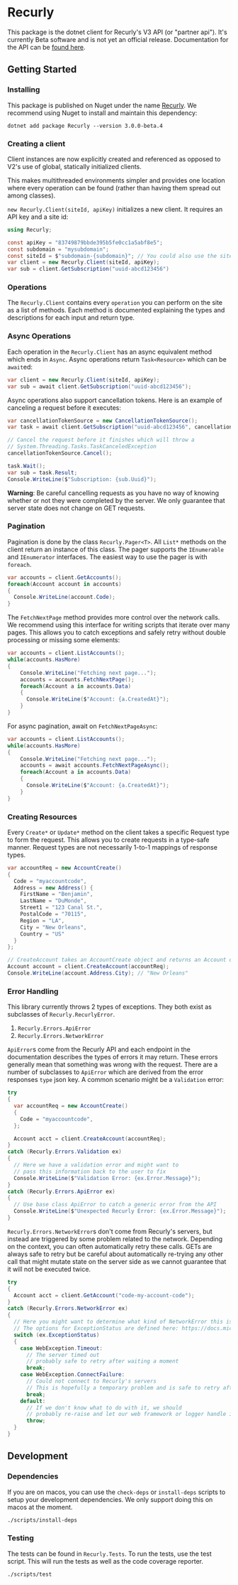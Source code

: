 # Recurly

This package is the dotnet client for Recurly's V3 API (or "partner api"). It's currently Beta software
and is not yet an official release. Documentation for the API can be [found here](https://partner-docs.recurly.com).

## Getting Started

### Installing

This package is published on Nuget under the name [Recurly](https://www.nuget.org/packages/Recurly).
We recommend using Nuget to install and maintain this dependency:

```
dotnet add package Recurly --version 3.0.0-beta.4
```

### Creating a client

Client instances are now explicitly created and referenced as opposed to V2's use of global, statically
initialized clients.

This makes multithreaded environments simpler and provides one location where every
operation can be found (rather than having them spread out among classes).

`new Recurly.Client(siteId, apiKey)` initializes a new client. It requires an API key and a site id:

```csharp
using Recurly;

const apiKey = "83749879bbde395b5fe0cc1a5abf8e5";
const subdomain = "mysubdomain";
const siteId = $"subdomain-{subdomain}"; // You could also use the site's reference id ex: "dqzlv9shi7wa"
var client = new Recurly.Client(siteId, apiKey);
var sub = client.GetSubscription("uuid-abcd123456")
```

### Operations

The `Recurly.Client` contains every `operation` you can perform on the site as a list of methods. Each method is documented explaining
the types and descriptions for each input and return type.

### Async Operations

Each operation in the `Recurly.Client` has an async equivalent method which ends in `Async`. Async operations return `Task<Resource>`
which can be `await`ed:

```csharp
var client = new Recurly.Client(siteId, apiKey);
var sub = await client.GetSubscription("uuid-abcd123456");
```

Async operations also support cancellation tokens. Here is an example of canceling a request before it executes:

```csharp
var cancellationTokenSource = new CancellationTokenSource();
var task = await client.GetSubscription("uuid-abcd123456", cancellationTokenSource.Token);

// Cancel the request before it finishes which will throw a
// System.Threading.Tasks.TaskCanceledException
cancellationTokenSource.Cancel();

task.Wait();
var sub = task.Result;
Console.WriteLine($"Subscription: {sub.Uuid}");
```

**Warning**: Be careful cancelling requests as you have no way of knowing whether or not they were completed
by the server. We only guarantee that server state does not change on GET requests.

### Pagination

Pagination is done by the class `Recurly.Pager<T>`. All `List*` methods on the client return an instance of this class.
The pager supports the `IEnumerable` and `IEnumerator` interfaces. The easiest way to use the pager is with `foreach`.

```csharp
var accounts = client.GetAccounts();
foreach(Account account in accounts)
{
  Console.WriteLine(account.Code);
}
```

The `FetchNextPage` method provides more control over the network calls. We recommend using this
interface for writing scripts that iterate over many pages. This allows you
to catch exceptions and safely retry without double processing or missing some elements:

```csharp
var accounts = client.ListAccounts();
while(accounts.HasMore)
{
    Console.WriteLine("Fetching next page...");
    accounts = accounts.FetchNextPage();
    foreach(Account a in accounts.Data)
    {
      Console.WriteLine($"Account: {a.CreatedAt}");
    }
}
```

For async pagination, await on `FetchNextPageAsync`:

```csharp
var accounts = client.ListAccounts();
while(accounts.HasMore)
{
    Console.WriteLine("Fetching next page...");
    accounts = await accounts.FetchNextPageAsync();
    foreach(Account a in accounts.Data)
    {
      Console.WriteLine($"Account: {a.CreatedAt}");
    }
}
```

### Creating Resources

Every `Create*` or `Update*` method on the client takes a specific Request type to form the request.
This allows you to create requests in a type-safe manner. Request types are not necessarily 1-to-1 mappings of response types.

```csharp
var accountReq = new AccountCreate()
{
  Code = "myaccountcode",
  Address = new Address() {
    FirstName = "Benjamin",
    LastName = "DuMonde",
    Street1 = "123 Canal St.",
    PostalCode = "70115",
    Region = "LA",
    City = "New Orleans",
    Country = "US"
  }
};

// CreateAccount takes an AccountCreate object and returns an Account object
Account account = client.CreateAccount(accountReq);
Console.WriteLine(account.Address.City); // "New Orleans"
```

### Error Handling

This library currently throws 2 types of exceptions. They both exist as subclasses of `Recurly.RecurlyError`.

1. `Recurly.Errors.ApiError`
2. `Recurly.Errors.NetworkError`

`ApiError`s come from the Recurly API and each endpoint in the documentation describes the types of errors it
may return. These errors generally mean that something was wrong with the request. There are a number of subclasses
to `ApiError` which are derived from the error responses `type` json key.  A common scenario might be a `Validation` error:

```csharp
try
{
  var accountReq = new AccountCreate()
  {
    Code = "myaccountcode",
  };

  Account acct = client.CreateAccount(accountReq);
}
catch (Recurly.Errors.Validation ex)
{
  // Here we have a validation error and might want to
  // pass this information back to the user to fix
  Console.WriteLine($"Validation Error: {ex.Error.Message}");
}
catch (Recurly.Errors.ApiError ex)
{
  // Use base class ApiError to catch a generic error from the API
  Console.WriteLine($"Unexpected Recurly Error: {ex.Error.Message}");
}
```

`Recurly.Errors.NetworkError`s don't come from Recurly's servers, but instead are triggered by some problem
related to the network. Depending on the context, you can often automatically retry these calls.
GETs are always safe to retry but be careful about automatically re-trying any other call that might mutate state on the server side
as we cannot guarantee that it will not be executed twice.

```csharp
try
{
  Account acct = client.GetAccount("code-my-account-code");
}
catch (Recurly.Errors.NetworkError ex)
{
  // Here you might want to determine what kind of NetworkError this is
  // The options for ExceptionStatus are defined here: https://docs.microsoft.com/en-us/dotnet/api/system.net.webexceptionstatus
  switch (ex.ExceptionStatus)
  {
    case WebException.Timeout:
      // The server timed out
      // probably safe to retry after waiting a moment
      break;
    case WebException.ConnectFailure:
      // Could not connect to Recurly's servers
      // This is hopefully a temporary problem and is safe to retry after waiting a moment
      break;
    default:
      // If we don't know what to do with it, we should
      // probably re-raise and let our web framework or logger handle it
      throw;
  }
}
```

## Development

### Dependencies

If you are on macos, you can use the `check-deps` or `install-deps` scripts to setup your development
dependencies. We only support doing this on macos at the moment.

```bash
./scripts/install-deps
```

### Testing

The tests can be found in `Recurly.Tests`. To run the tests, use the test script. This
will run the tests as well as the code coverage reporter.

```bash
./scripts/test
```
